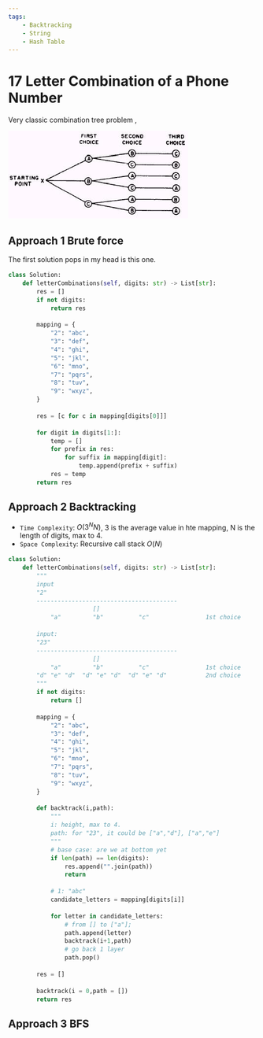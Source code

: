 ```yaml
---
tags:
    - Backtracking
    - String
    - Hash Table
---
```


# 17 Letter Combination of a Phone Number

Very classic combination tree problem ,

![](./assets/combination_tree.jpg)



## Approach 1 Brute force

The first solution pops in my head is this one.

```python
class Solution:
    def letterCombinations(self, digits: str) -> List[str]:
        res = []
        if not digits:
            return res
        
        mapping = {
            "2": "abc",
            "3": "def",
            "4": "ghi",
            "5": "jkl",
            "6": "mno",
            "7": "pqrs",
            "8": "tuv",
            "9": "wxyz",
        }
        
        res = [c for c in mapping[digits[0]]]
        
        for digit in digits[1:]:
            temp = []
            for prefix in res:
                for suffix in mapping[digit]:
                    temp.append(prefix + suffix)
            res = temp
        return res
```

## Approach 2 Backtracking

- `Time Complexity`: $O(3^{N}N)$, 3 is the average value in hte mapping, N is the length of digits, max to 4.
- `Space Complexity`: Recursive call stack $O(N)$


```python
class Solution:
    def letterCombinations(self, digits: str) -> List[str]:
        """
        input
        "2"
        ----------------------------------------
                        []
            "a"         "b"          "c"                1st choice
        
        input:
        "23"
        ----------------------------------------
                        []
            "a"         "b"          "c"                1st choice
        "d" "e" "d"  "d" "e" "d"  "d" "e" "d"           2nd choice                                                        
        """
        if not digits:
            return []

        mapping = {
            "2": "abc",
            "3": "def",
            "4": "ghi",
            "5": "jkl",
            "6": "mno",
            "7": "pqrs",
            "8": "tuv",
            "9": "wxyz",
        }
        
        def backtrack(i,path):
            """
            i: height, max to 4.
            path: for "23", it could be ["a","d"], ["a","e"]
            """
            # base case: are we at bottom yet
            if len(path) == len(digits):
                res.append("".join(path))
                return
            
            # 1: "abc" 
            candidate_letters = mapping[digits[i]]

            for letter in candidate_letters:
                # from [] to ["a"]; 
                path.append(letter)
                backtrack(i+1,path)
                # go back 1 layer
                path.pop()
        
        res = []
        
        backtrack(i = 0,path = [])
        return res        
```

## Approach 3 BFS


